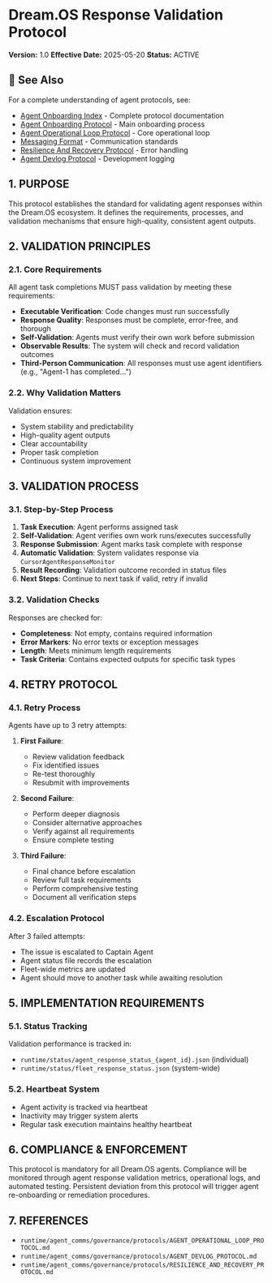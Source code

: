# Dream.OS Response Validation Protocol

**Version:** 1.0
**Effective Date:** 2025-05-20
**Status:** ACTIVE

## 📎 See Also

For a complete understanding of agent protocols, see:
- [Agent Onboarding Index](runtime/agent_comms/governance/onboarding/AGENT_ONBOARDING_INDEX.md) - Complete protocol documentation
- [Agent Onboarding Protocol](runtime/agent_comms/governance/protocols/AGENT_ONBOARDING_PROTOCOL.md) - Main onboarding process
- [Agent Operational Loop Protocol](runtime/agent_comms/governance/protocols/AGENT_OPERATIONAL_LOOP_PROTOCOL.md) - Core operational loop
- [Messaging Format](runtime/agent_comms/governance/protocols/MESSAGING_FORMAT.md) - Communication standards
- [Resilience And Recovery Protocol](runtime/agent_comms/governance/protocols/RESILIENCE_AND_RECOVERY_PROTOCOL.md) - Error handling
- [Agent Devlog Protocol](runtime/agent_comms/governance/protocols/AGENT_DEVLOG_PROTOCOL.md) - Development logging

## 1. PURPOSE

This protocol establishes the standard for validating agent responses within the Dream.OS ecosystem. It defines the requirements, processes, and validation mechanisms that ensure high-quality, consistent agent outputs.

## 2. VALIDATION PRINCIPLES

### 2.1. Core Requirements

All agent task completions MUST pass validation by meeting these requirements:

* **Executable Verification**: Code changes must run successfully
* **Response Quality**: Responses must be complete, error-free, and thorough
* **Self-Validation**: Agents must verify their own work before submission
* **Observable Results**: The system will check and record validation outcomes
* **Third-Person Communication**: All responses must use agent identifiers (e.g., "Agent-1 has completed...")

### 2.2. Why Validation Matters

Validation ensures:
* System stability and predictability
* High-quality agent outputs
* Clear accountability
* Proper task completion
* Continuous system improvement

## 3. VALIDATION PROCESS

### 3.1. Step-by-Step Process

1. **Task Execution**: Agent performs assigned task
2. **Self-Validation**: Agent verifies own work runs/executes successfully
3. **Response Submission**: Agent marks task complete with response
4. **Automatic Validation**: System validates response via `CursorAgentResponseMonitor`
5. **Result Recording**: Validation outcome recorded in status files
6. **Next Steps**: Continue to next task if valid, retry if invalid

### 3.2. Validation Checks

Responses are checked for:
* **Completeness**: Not empty, contains required information
* **Error Markers**: No error texts or exception messages
* **Length**: Meets minimum length requirements
* **Task Criteria**: Contains expected outputs for specific task types

## 4. RETRY PROTOCOL

### 4.1. Retry Process

Agents have up to 3 retry attempts:

1. **First Failure**:
   * Review validation feedback
   * Fix identified issues
   * Re-test thoroughly
   * Resubmit with improvements

2. **Second Failure**:
   * Perform deeper diagnosis
   * Consider alternative approaches
   * Verify against all requirements
   * Ensure complete testing

3. **Third Failure**:
   * Final chance before escalation
   * Review full task requirements
   * Perform comprehensive testing
   * Document all verification steps

### 4.2. Escalation Protocol

After 3 failed attempts:
* The issue is escalated to Captain Agent
* Agent status file records the escalation
* Fleet-wide metrics are updated
* Agent should move to another task while awaiting resolution

## 5. IMPLEMENTATION REQUIREMENTS

### 5.1. Status Tracking

Validation performance is tracked in:
* `runtime/status/agent_response_status_{agent_id}.json` (individual)
* `runtime/status/fleet_response_status.json` (system-wide)

### 5.2. Heartbeat System

* Agent activity is tracked via heartbeat
* Inactivity may trigger system alerts
* Regular task execution maintains healthy heartbeat

## 6. COMPLIANCE & ENFORCEMENT

This protocol is mandatory for all Dream.OS agents. Compliance will be monitored through agent response validation metrics, operational logs, and automated testing. Persistent deviation from this protocol will trigger agent re-onboarding or remediation procedures.

## 7. REFERENCES

* `runtime/agent_comms/governance/protocols/AGENT_OPERATIONAL_LOOP_PROTOCOL.md`
* `runtime/agent_comms/governance/protocols/AGENT_DEVLOG_PROTOCOL.md`
* `runtime/agent_comms/governance/protocols/RESILIENCE_AND_RECOVERY_PROTOCOL.md` 